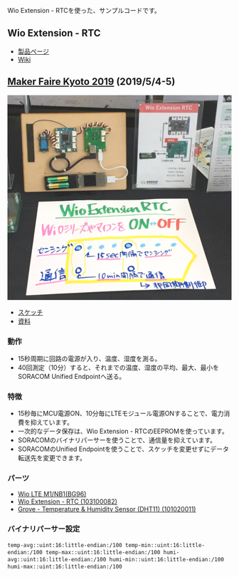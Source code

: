 Wio Extension - RTCを使った、サンプルコードです。

## Wio Extension - RTC

* [製品ページ](https://www.seeedstudio.com/Wio-Extension-RTC-p-4002.html)
* [Wiki](http://wiki.seeedstudio.com/Wio-Extension-RTC/)

## [Maker Faire Kyoto 2019](https://makezine.jp/event/mfk2019/) (2019/5/4-5)

![1](img/1.png)

* [スケッチ](MFK2019DEMO/MFK2019DEMO.ino)
* [資料](https://www.slideshare.net/TakashiMatsuoka2/wio-ltewio-ext-rtc/15)

### 動作

* 15秒周期に回路の電源が入り、温度、湿度を測る。
* 40回測定（10分）すると、それまでの温度、湿度の平均、最大、最小をSORACOM Unified Endpointへ送る。

### 特徴

* 15秒毎にMCU電源ON、10分毎にLTEモジュール電源ONすることで、電力消費を抑えています。
* 一次的なデータ保存は、Wio Extension - RTCのEEPROMを使っています。
* SORACOMのバイナリパーサーを使うことで、通信量を抑えています。
* SORACOMのUnified Endpointを使うことで、スケッチを変更せずにデータ転送先を変更できます。

### パーツ

* [Wio LTE M1/NB1(BG96)](https://soracom.jp/products/module/wio_lte_m1_nb1/)
* [Wio Extension - RTC (103100082)](https://www.seeedstudio.com/Wio-Extension-RTC-p-4002.html)
* [Grove - Temperature & Humidity Sensor (DHT11) (101020011)](https://www.seeedstudio.com/Grove-Temperature-Humidity-Sensor-DHT11.html)

### バイナリパーサー設定

```
temp-avg::uint:16:little-endian:/100 temp-min::uint:16:little-endian:/100 temp-max::uint:16:little-endian:/100 humi-avg::uint:16:little-endian:/100 humi-min::uint:16:little-endian:/100 humi-max::uint:16:little-endian:/100
```
